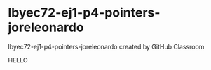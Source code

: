# lbyec72-ej1-p4-pointers-joreleonardo
lbyec72-ej1-p4-pointers-joreleonardo created by GitHub Classroom

HELLO
